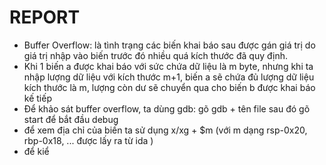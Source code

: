 # REPORT

- Buffer Overflow: là tình trạng các biến khai báo sau được gán giá trị do giá trị nhập vào biến trước đó nhiều quá kích thước đã quy định. 
- Khi 1 biến a được khai báo với sức chứa dữ liệu là m byte, nhưng khi ta nhập lượng dữ liệu với kích thước m+1, biến a sẽ chứa đủ lượng dữ liệu kích thước là m, lượng còn dư sẽ chuyển qua cho biến b được khai báo kế tiếp 
- Để khảo sát buffer overflow, ta dùng gdb: gõ gdb + tên file sau đó gõ start để bắt đầu debug
- để xem địa chỉ của biến ta sử dụng x/xg + $m (với m dạng rsp-0x20, rbp-0x18, ... được lấy ra từ ida )
- để kiể
